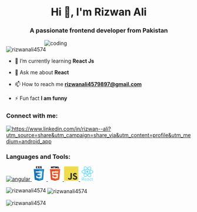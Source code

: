 
<h1 align="center">Hi 👋, I'm Rizwan Ali</h1>
<h3 align="center">A passionate frontend developer from Pakistan</h3>
<img align="right" alt="coding" width=400" src="https://img.freepik.com/free-photo/3d-portrait-people_23-2150793856.jpg?t=st=1715602997~exp=1715606597~hmac=2af6e782857a1e1718cbb863b07e6ca1b2394d9c7901515dc1dd9ee81d89914d&w=740">

<p align="left"> <img src="https://komarev.com/ghpvc/?username=rizwanali4574&label=Profile%20views&color=0e75b6&style=flat" alt="rizwanali4574" /> </p>

- 🌱 I’m currently learning **React Js**

- 💬 Ask me about **React**

- 📫 How to reach me **rizwanali4579897@gmail.com**

- ⚡ Fun fact **I am funny**

<h3 align="left">Connect with me:</h3>
<p align="left">
<a href="https://www.linkedin.com/in/rizwan--ali?utm_source=share&utm_campaign=share_via&utm_content=profile&utm_medium=android_app" target="blank"><img align="center" src="https://raw.githubusercontent.com/rahuldkjain/github-profile-readme-generator/master/src/images/icons/Social/linked-in-alt.svg" alt="https://www.linkedin.com/in/rizwan--ali?utm_source=share&utm_campaign=share_via&utm_content=profile&utm_medium=android_app" height="30" width="40" /></a>
</p>

<h3 align="left">Languages and Tools:</h3>
<p align="left"> <a href="https://angular.io" target="_blank" rel="noreferrer"> <img src="https://angular.io/assets/images/logos/angular/angular.svg" alt="angular" width="40" height="40"/> </a> <a href="https://www.w3schools.com/css/" target="_blank" rel="noreferrer"> <img src="https://raw.githubusercontent.com/devicons/devicon/master/icons/css3/css3-original-wordmark.svg" alt="css3" width="40" height="40"/> </a> <a href="https://www.w3.org/html/" target="_blank" rel="noreferrer"> <img src="https://raw.githubusercontent.com/devicons/devicon/master/icons/html5/html5-original-wordmark.svg" alt="html5" width="40" height="40"/> </a> <a href="https://developer.mozilla.org/en-US/docs/Web/JavaScript" target="_blank" rel="noreferrer"> <img src="https://raw.githubusercontent.com/devicons/devicon/master/icons/javascript/javascript-original.svg" alt="javascript" width="40" height="40"/> </a> <a href="https://reactjs.org/" target="_blank" rel="noreferrer"> <img src="https://raw.githubusercontent.com/devicons/devicon/master/icons/react/react-original-wordmark.svg" alt="react" width="40" height="40"/> </a> </p>

<p><img align="left" src="https://github-readme-stats.vercel.app/api/top-langs?username=rizwanali4574&show_icons=true&locale=en&layout=compact" alt="rizwanali4574" /></p>

<p>&nbsp;<img align="center" src="https://github-readme-stats.vercel.app/api?username=rizwanali4574&show_icons=true&locale=en" alt="rizwanali4574" /></p>

<p><img align="center" src="https://github-readme-streak-stats.herokuapp.com/?user=rizwanali4574&" alt="rizwanali4574" /></p>

